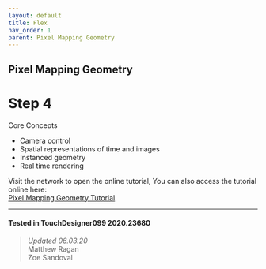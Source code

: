 ```yaml
---
layout: default
title: Flex
nav_order: 1
parent: Pixel Mapping Geometry
---
```


## Pixel Mapping Geometry
# Step 4

Core Concepts

* Camera control
* Spatial representations of time and images
* Instanced geometry
* Real time rendering

Visit the network to open the online tutorial, You can also access the tutorial online here:  
[Pixel Mapping Geometry Tutorial](http://matthewragan.com/2015/08/18/advanced-instancing-pixel-mapping-geometry-touchdesigner/)

---

#### Tested in TouchDesigner099 2020.23680 
>*Updated 06.03.20*  
Matthew Ragan  
Zoe Sandoval  
